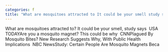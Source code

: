 ```yaml
---
categories: f
title: "What are mosquitoes attracted to It could be your smell study says  USA TODAY"
---
```

What are mosquitoes attracted to? It could be your smell, study says&nbsp;&nbsp;USA TODAYAre you a mosquito magnet? This could be why&nbsp;&nbsp;CNNPlagued By Mosquito Bites? New Research Suggests Why, With Public Health Implications&nbsp;&nbsp;NBC NewsStudy: Certain People Are Mosquito Magnets Beca